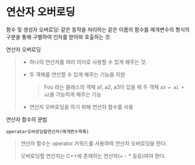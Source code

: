 # 연산자 오버로딩

함수 및 생성자 오버로딩: 같은 동작을 처리하는 같은 이름의 함수를 매개변수의 형식의 구분을 통해 구별하여 인자를 받아와 호출하는 것.



연산자 오버로딩

> - 하나의 연산자를 여러 의미로 사용할 수 있게 해주는 것.
>
> - 두 객체를 연산할 수 있게 해주는 기능을 지원
>
>   > Foo 라는 클래스의 객체 a1, a2, a3이 있을 때
>   > 두 객체 `a3 = a1 + a2`을 가능하게 해주는 기능
>
> - 연산자 오버로딩을 하기 위해 연산자 함수를 사용









연산자 함수의 문법

`operator오버로딩할연산자(매개변수목록)`

> 연산자 함수는 operator 키워드를 사용하여 연산자 오버로딩을 한다.
>
> 오버로딩할 연산자는 C++에 존재하는 연산자(+ - * 등등)여야 한다. 





